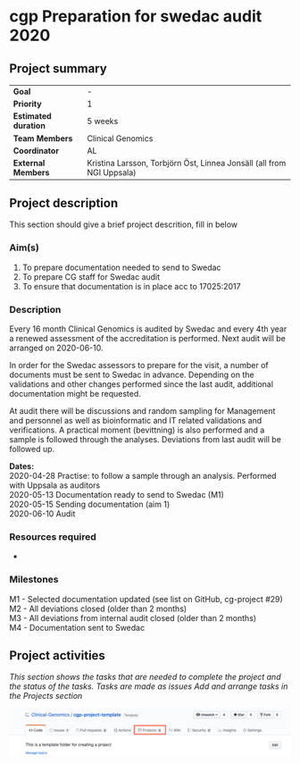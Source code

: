 # cgp Preparation for swedac audit 2020


## Project summary
| | |
|-|-|
| **Goal** | - |
| **Priority** | 1 |
| **Estimated duration** | 5 weeks |
| **Team Members** | Clinical Genomics |
| **Coordinator** | AL |
| **External Members** | Kristina Larsson, Torbjörn Öst, Linnea Jonsäll (all from NGI Uppsala) |

## Project description

This section should give a brief project descrition, fill in below

### Aim(s)

1. To prepare documentation needed to send to Swedac 
1. To prepare CG staff for Swedac audit
1. To ensure that documentation is in place acc to 17025:2017

### Description

Every 16 month Clinical Genomics is audited by Swedac and every 4th year a renewed assessment of the accreditation is performed. Next audit will be arranged on 2020-06-10. 

In order for the Swedac assessors to prepare for the visit, a number of documents must be sent to Swedac in advance. Depending on the validations and other changes performed since the last audit, additional documentation might be requested.

At audit there will be discussions and random sampling for Management and personnel as well as bioinformatic and IT related validations and verifications. A practical moment (bevittning) is also performed and a sample is followed through the analyses. Deviations from last audit will be followed up.

**Dates:**  
2020-04-28 Practise: to follow a sample through an analysis. Performed with Uppsala as auditors    
2020-05-13 Documentation ready to send to Swedac (M1)  
2020-05-15 Sending documentation (aim 1)  
2020-06-10 Audit  


### Resources required

-

### Milestones

M1 - Selected documentation updated (see list on GitHub, cg-project #29)  
M2 - All deviations closed (older than 2 months)  
M3 - All deviations from internal audit closed (older than 2 months)   
M4 - Documentation sent to Swedac  


## Project activities
*This section shows the tasks that are needed to complete the project and the status of the tasks.* *Tasks are made as issues*
*Add and arrange tasks in the Projects section*

![Projects][projects]

[projects]: .github/img/projects.png
